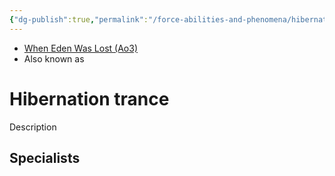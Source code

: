 ```yaml
---
{"dg-publish":true,"permalink":"/force-abilities-and-phenomena/hibernation-trance/","tags":["light dark universal","control sense alter","forcepower"]}
---
```


- [When Eden Was Lost (Ao3)](https://archiveofourown.org/works/19334440/chapters/45992584)
- Also known as 

# Hibernation trance
Description

**Specialists**
- 
